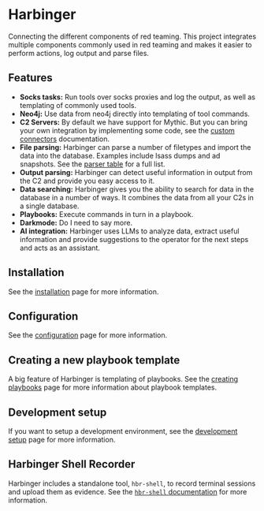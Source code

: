 # Harbinger

Connecting the different components of red teaming. This project integrates multiple components commonly used in red teaming and makes it easier to perform actions, log output and parse files.

## Features

- **Socks tasks:** Run tools over socks proxies and log the output, as well as templating of commonly used tools.
- **Neo4j:** Use data from neo4j directly into templating of tool commands.
- **C2 Servers:** By default we have support for Mythic. But you can bring your own integration by implementing some code, see the [custom connectors](docs/custom_connector.md) documentation.
- **File parsing:** Harbinger can parse a number of filetypes and import the data into the database. Examples include lsass dumps and ad snapshots. See the [parser table](docs/parsers.md) for a full list.
- **Output parsing:** Harbinger can detect useful information in output from the C2 and provide you easy access to it.
- **Data searching:** Harbinger gives you the ability to search for data in the database in a number of ways. It combines the data from all your C2s in a single database.
- **Playbooks:** Execute commands in turn in a playbook.
- **Darkmode:** Do I need to say more.
- **AI integration:** Harbinger uses LLMs to analyze data, extract useful information and provide suggestions to the operator for the next steps and acts as an assistant.

## Installation
See the [installation](docs/harbinger_installation.md) page for more information.

## Configuration
See the [configuration](docs/configuration.md) page for more information.

## Creating a new playbook template
A big feature of Harbinger is templating of playbooks. See the [creating playbooks](docs/creating_playbooks.md) page for more information about playbook templates.

## Development setup
If you want to setup a development environment, see the [development setup](docs/development_setup.md) page for more information.

## Harbinger Shell Recorder
Harbinger includes a standalone tool, `hbr-shell`, to record terminal sessions and upload them as evidence. See the [`hbr-shell` documentation](docs/harbinger_cli.md) for more information.

